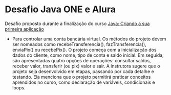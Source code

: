 # Desafio Java ONE e Alura

Desafio proposto durante a finalização do curso [Java: Criando a sua primeira aplicação](https://cursos.alura.com.br/course/java-criando-primeira-aplicacao)

- Para controlar uma conta bancária virtual. Os métodos do projeto devem ser nomeados como recebeTransferencia(), fazTransferencia(), enviaPix() ou recebePix(). O projeto começa com a inicialização dos dados do cliente, como nome, tipo de conta e saldo inicial. Em seguida, são apresentadas quatro opções de operações: consultar saldos, receber valor, transferir (ou pix) valor e sair. A instrutora sugere que o projeto seja desenvolvido em etapas, passando por cada detalhe e testando. Ela menciona que o projeto permitirá praticar conceitos aprendidos no curso, como declaração de variáveis, condicionais e loops.
